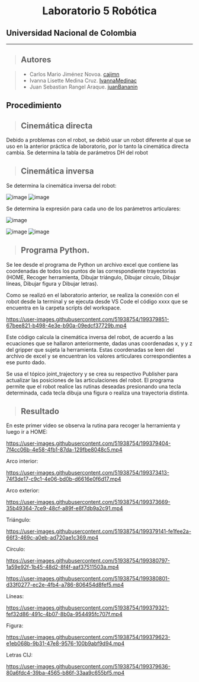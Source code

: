 <h1 align="center"> Laboratorio 5 Robótica </h1>

## Universidad Nacional de Colombia
-------------------------------------------------------------
> ## Autores

  > - Carlos Mario Jiménez Novoa. [cajimn](https://github.com/cajimn)
  > - Ivanna Lisette Medina Cruz. [IvannaMedinac](https://github.com/IvannaMedinaC)
  > - Juan Sebastian Rangel Araque. [juanBananin](https://github.com/juanBananin)


## Procedimiento

> ## Cinemática directa
Debido a problemas con el robot, se debió usar un robot diferente al que se uso en la anterior práctica de laboratorio, por lo tanto la cinemática directa cambia. Se determina la tabla de parámetros DH del robot



> ## Cinemática inversa
Se determina la cinemática inversa del robot:



![image](https://user-images.githubusercontent.com/51938754/199286921-473f9334-708a-4875-b833-a008dd02b2fe.png)
![image](https://user-images.githubusercontent.com/51938754/199299068-8083cb97-0b4f-46a0-8c2c-408d91a1ad80.png)

Se determina la expresión para cada uno de los parámetros articulares:

![image](https://user-images.githubusercontent.com/51938754/199287092-8b832403-7df1-438d-b329-453251a35676.png)

![image](https://user-images.githubusercontent.com/51938754/199299893-32b2221f-c5ea-46e7-9594-eae604f0a85d.png)
![image](https://user-images.githubusercontent.com/51938754/199300026-8efedf23-0846-4c69-ba5a-517c3723f338.png)


> ## Programa Python.

Se lee desde el programa de Python un archivo excel que contiene las coordenadas de todos los puntos de las correspondiente trayectorias (HOME, Recoger herramienta, Dibujar triángulo, Dibujar círculo, Dibujar líneas, Dibujar figura y Dibujar letras).

Como se realizó en el laboratorio anterior, se realiza la conexión con el robot desde la terminal y se ejecuta desde VS Code el código xxxx que se encuentra en la carpeta scripts del workspace.

https://user-images.githubusercontent.com/51938754/199379851-67bee821-b498-4e3e-b90a-09edcf37729b.mp4



Este código calcula la cinemática inversa del robot, de acuerdo a las ecuaciones que se hallaron anteriormente, dadas unas coordenadas x, y y z del gripper que sujeta la herramienta. Estas coordenadas se leen del archivo de excel y se encuentran los valores articulares correspondientes a ese punto dado.

Se usa el tópico joint_trajectory y se crea su respectivo Publisher para actualizar las posiciones de las articulaciones del robot. El programa permite que el robot realice las rutinas deseadas presionando una tecla determinada, cada tecla dibuja una figura o realiza una trayectoria distinta. 

> ## Resultado 

En este primer video se observa la rutina para recoger la herramienta y luego ir a HOME:

https://user-images.githubusercontent.com/51938754/199379404-7f4cc06b-4e58-4fb1-87da-129fbe8048c5.mp4

Arco interior:

https://user-images.githubusercontent.com/51938754/199373413-74f3de17-c9c1-4e06-bd0b-d6616e0f6d17.mp4

Arco exterior:

https://user-images.githubusercontent.com/51938754/199373669-35b49364-7ce9-48cf-a89f-e8f7db9a2c91.mp4

Triángulo:

https://user-images.githubusercontent.com/51938754/199379141-fe1fee2a-66f3-469c-a0eb-ad720ae1c369.mp4

Círculo:

https://user-images.githubusercontent.com/51938754/199380797-1a59e92f-1b45-48d2-8f4f-aaf37511503a.mp4

https://user-images.githubusercontent.com/51938754/199380801-d33f0277-ec2e-4fb4-a786-806454d8fef5.mp4

Líneas:

https://user-images.githubusercontent.com/51938754/199379321-fef32d86-491c-4b07-8b0a-954495fc707f.mp4

Figura:

https://user-images.githubusercontent.com/51938754/199379623-e1eb068b-9b31-47e8-9576-100b9abf9d94.mp4

Letras CIJ:

https://user-images.githubusercontent.com/51938754/199379636-80a6fdc4-39ba-4565-b86f-33aa9c655bf5.mp4


